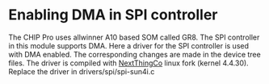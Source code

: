 # Enabling DMA in SPI controller
The CHIP Pro uses allwinner A10 based SOM called GR8. The SPI controller in this module supports DMA. Here a driver for the SPI controller is used with DMA enabled. The corresponding changes are made in the device tree files. The driver is compiled with [NextThingCo](https://github.com/NextThingCo/linux) linux fork (kernel 4.4.30). Replace the driver in drivers/spi/spi-sun4i.c 
